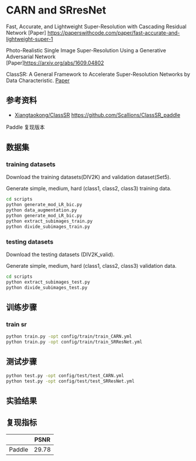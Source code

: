 # CARN   and  SRresNet

Fast, Accurate, and Lightweight Super-Resolution with Cascading Residual Network
[Paper] https://paperswithcode.com/paper/fast-accurate-and-lightweight-super-1

Photo-Realistic Single Image Super-Resolution Using a Generative Adversarial Network    
[Paper]https://arxiv.org/abs/1609.04802

ClassSR: A General Framework to Accelerate Super-Resolution Networks by Data Characteristic.
[Paper](https://openaccess.thecvf.com/content/CVPR2021/papers/Kong_ClassSR_A_General_Framework_to_Accelerate_Super-Resolution_Networks_by_Data_CVPR_2021_paper.pdf)


## 参考资料

- [Xiangtaokong/ClassSR](https://github.com/Xiangtaokong/ClassSR)
https://github.com/Scallions/ClassSR_paddle

Paddle 复现版本

## 数据集
### training datasets
Download the training datasets(DIV2K) and validation dataset(Set5).

Generate simple, medium, hard (class1, class2, class3) training data.

```bash
cd scripts
python generate_mod_LR_bic.py
python data_augmentation.py
python generate_mod_LR_bic.py
python extract_subimages_train.py
python divide_subimages_train.py
```
### testing datasets

Download the testing datasets (DIV2K_valid).

Generate simple, medium, hard (class1, class2, class3) validation data.

```bash
cd scripts
python extract_subimages_test.py
python divide_subimages_test.py
```

## 训练步骤

### train sr
```bash
python train.py -opt config/train/train_CARN.yml
python train.py -opt config/train/train_SRResNet.yml

```



## 测试步骤

```bash
python test.py -opt config/test/test_CARN.yml
python test.py -opt config/test/test_SRResNet.yml
```




## 实验结果

## 复现指标

|        | PSNR  |
| ------ | ----- |
| Paddle | 29.78 |


### 

